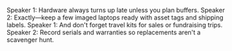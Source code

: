 Speaker 1: Hardware always turns up late unless you plan buffers.
Speaker 2: Exactly—keep a few imaged laptops ready with asset tags and shipping labels.
Speaker 1: And don't forget travel kits for sales or fundraising trips.
Speaker 2: Record serials and warranties so replacements aren't a scavenger hunt.
